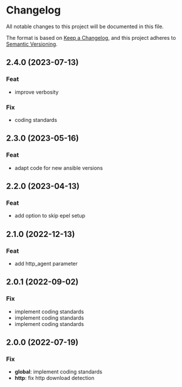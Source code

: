 # Changelog

All notable changes to this project will be documented in this file.

The format is based on [Keep a Changelog](https://keepachangelog.com/en/1.0.0/),
and this project adheres to [Semantic Versioning](https://semver.org/spec/v2.0.0.html).

## 2.4.0 (2023-07-13)

### Feat

- improve verbosity

### Fix

- coding standards

## 2.3.0 (2023-05-16)

### Feat

- adapt code for new ansible versions

## 2.2.0 (2023-04-13)

### Feat

- add option to skip epel setup

## 2.1.0 (2022-12-13)

### Feat

- add http_agent parameter

## 2.0.1 (2022-09-02)

### Fix

- implement coding standards
- implement coding standards
- implement coding standards

## 2.0.0 (2022-07-19)

### Fix

- **global**: implement coding standards
- **http**: fix http download detection
